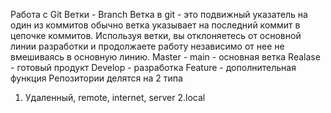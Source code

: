 Работа с Git
Ветки - Branch
Ветка в git - это подвижный указатель на один из коммитов обычно ветка указывает на последний коммит в цепочке коммитов.
Используя ветки, вы отклоняетесь от основной линии разработки и продолжаете работу независимо от нее не вмешиваясь в основную линию.
Master - main - основная ветка
Realase - готовый продукт
Develop - разработка
Feature - дополнительная функция 
Репозитории делятся на 2 типа
1. Удаленный, remote, internet, server 
2.local
